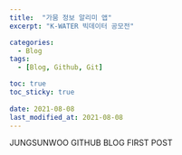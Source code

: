 ```yaml
---
title:  "가뭄 정보 알리미 앱"
excerpt: "K-WATER 빅데이터 공모전"

categories:
  - Blog
tags:
  - [Blog, Github, Git]

toc: true
toc_sticky: true
 
date: 2021-08-08
last_modified_at: 2021-08-08
---
```


JUNGSUNWOO GITHUB BLOG FIRST POST

